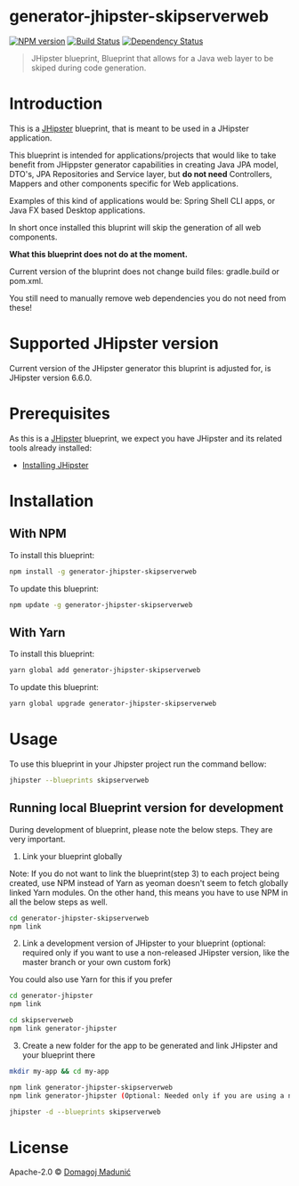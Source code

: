# generator-jhipster-skipserverweb
[![NPM version][npm-image]][npm-url] [![Build Status][travis-image]][travis-url] [![Dependency Status][daviddm-image]][daviddm-url]
> JHipster blueprint, Blueprint that allows for a Java web layer to be skiped during code generation.

# Introduction

This is a [JHipster](https://www.jhipster.tech/) blueprint, that is meant to be used in a JHipster application.

This blueprint is intended for applications/projects that would like to take benefit from JHippster generator capabilities in creating Java JPA model, DTO's, JPA Repositories and Service layer, but **do not need** Controllers, Mappers and other components specific for Web applications.

Examples of this kind of applications would be: Spring Shell CLI apps, or Java FX based Desktop applications.

In short once installed this bluprint will skip the generation of all web components.

**What this blueprint does not do at the moment.**

Current version of the bluprint does not change build files: gradle.build or pom.xml. 

You still need to manually remove web dependencies you do not need from these!

# Supported JHipster version
Current version of the JHipster generator this bluprint is adjusted for, is JHipster version 6.6.0.

# Prerequisites

As this is a [JHipster](https://www.jhipster.tech/) blueprint, we expect you have JHipster and its related tools already installed:

- [Installing JHipster](https://www.jhipster.tech/installation/)

# Installation

## With NPM

To install this blueprint:

```bash
npm install -g generator-jhipster-skipserverweb
```

To update this blueprint:

```bash
npm update -g generator-jhipster-skipserverweb
```

## With Yarn

To install this blueprint:

```bash
yarn global add generator-jhipster-skipserverweb
```

To update this blueprint:

```bash
yarn global upgrade generator-jhipster-skipserverweb
```

# Usage

To use this blueprint in your Jhipster project run the command bellow:

```bash
jhipster --blueprints skipserverweb
```

## Running local Blueprint version for development

During development of blueprint, please note the below steps. They are very important.

1. Link your blueprint globally 

Note: If you do not want to link the blueprint(step 3) to each project being created, use NPM instead of Yarn as yeoman doesn't seem to fetch globally linked Yarn modules. On the other hand, this means you have to use NPM in all the below steps as well.

```bash
cd generator-jhipster-skipserverweb
npm link
```

2. Link a development version of JHipster to your blueprint (optional: required only if you want to use a non-released JHipster version, like the master branch or your own custom fork)

You could also use Yarn for this if you prefer

```bash
cd generator-jhipster
npm link

cd skipserverweb
npm link generator-jhipster
```

3. Create a new folder for the app to be generated and link JHipster and your blueprint there

```bash
mkdir my-app && cd my-app

npm link generator-jhipster-skipserverweb
npm link generator-jhipster (Optional: Needed only if you are using a non-released JHipster version)

jhipster -d --blueprints skipserverweb

```

# License

Apache-2.0 © [Domagoj Madunić]()


[npm-image]: https://img.shields.io/npm/v/generator-jhipster-skipserverweb.svg
[npm-url]: https://npmjs.org/package/generator-jhipster-skipserverweb
[travis-image]: https://travis-ci.org/dmadunic/generator-jhipster-skipserverweb.svg?branch=master
[travis-url]: https://travis-ci.org/dmadunic/generator-jhipster-skipserverweb
[daviddm-image]: https://david-dm.org/dmadunic/generator-jhipster-skipserverweb.svg?theme=shields.io
[daviddm-url]: https://david-dm.org/dmadunic/generator-jhipster-skipserverweb
